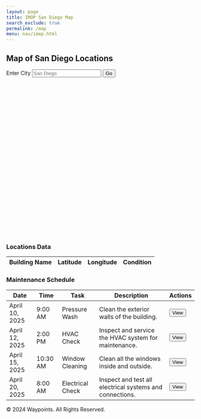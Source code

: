 ```yaml
---
layout: page
title: IMOP San Diego Map
search_exclude: true
permalink: /map
menu: nav/imop.html
---
```


<div class="form-container">
    <h2>Map of San Diego Locations</h2>
    <form id="selectionForm">
        <label for="location">Enter City</label>
        <input id="place" name="place" type="text" placeholder="San Diego" />
        <button id="goButton">Go</button>
    </form>
</div>

<!-- Map Section -->
<div id="map" style="height: 400px; margin-top: 20px; border-radius: 10px;"></div>

<!-- Locations List Section -->
<div class="locations-container">
    <h3>Locations Data</h3>
    <table id="locationsTable">
        <thead>
            <tr>
                <th>Building Name</th>
                <th>Latitude</th>
                <th>Longitude</th>
                <th>Condition</th>
            </tr>
        </thead>
        <tbody>
            <!-- Dynamically populated rows will go here -->
        </tbody>
    </table>
</div>

<div class="schedule-container">
    <h3>Maintenance Schedule</h3>
    <table id="scheduleTable">
        <thead>
            <tr>
                <th>Date</th>
                <th>Time</th>
                <th>Task</th>
                <th>Description</th>
                <th>Actions</th>
            </tr>
        </thead>
        <tbody>
            <tr>
                <td>April 10, 2025</td>
                <td>9:00 AM</td>
                <td>Pressure Wash</td>
                <td>Clean the exterior walls of the building.</td>
                <td><button class="button" onclick="viewTaskDetails('Pressure Wash', 'Clean the exterior walls of the building')">View</button></td>
            </tr>
            <tr>
                <td>April 12, 2025</td>
                <td>2:00 PM</td>
                <td>HVAC Check</td>
                <td>Inspect and service the HVAC system for maintenance.</td>
                <td><button class="button" onclick="viewTaskDetails('HVAC Check', 'Inspect and service the HVAC system for maintenance')">View</button></td>
            </tr>
            <tr>
                <td>April 15, 2025</td>
                <td>10:30 AM</td>
                <td>Window Cleaning</td>
                <td>Clean all the windows inside and outside.</td>
                <td><button class="button" onclick="viewTaskDetails('Window Cleaning', 'Clean all the windows inside and outside')">View</button></td>
            </tr>
            <tr>
                <td>April 20, 2025</td>
                <td>8:00 AM</td>
                <td>Electrical Check</td>
                <td>Inspect and test all electrical systems and connections.</td>
                <td><button class="button" onclick="viewTaskDetails('Electrical Check', 'Inspect and test all electrical systems and connections')">View</button></td>
            </tr>
        </tbody>
    </table>
</div>

<!-- Footer Section -->
<footer class="footer">
    <p>&copy; 2024 Waypoints. All Rights Reserved.</p>
</footer>

<link rel="stylesheet" href="https://unpkg.com/leaflet@1.9.4/dist/leaflet.css" />
<script src="https://unpkg.com/leaflet@1.9.4/dist/leaflet.js"></script>

<script type="module">
    import { pythonURI } from "{{site.baseurl}}/assets/js/api/config.js";

    // Leaflet expects this shadow image to be available
    L.Icon.Default.mergeOptions({
        shadowUrl: 'https://unpkg.com/leaflet@1.9.4/dist/images/marker-shadow.png'
    });

    // Initialize the map centered on San Diego
    let map;
    document.addEventListener("DOMContentLoaded", () => {
        map = L.map("map").setView([32.7157, -117.1611], 12); // San Diego coordinates
        L.tileLayer("https://{s}.tile.openstreetmap.org/{z}/{x}/{y}.png", {
            maxZoom: 18,
            attribution: "© OpenStreetMap contributors",
        }).addTo(map);

        // Fetch coordinates from the backend and plot them on the map
        fetchCoordinatesAndUpdate();
    });

    // Function to fetch coordinates and update the map and table
async function fetchCoordinatesAndUpdate() {
    try {
        const response = await fetch(`${pythonURI}/api/coords`, {
            method: 'GET',
            credentials: 'include', // Include credentials for CORS
            headers: {
                'Content-Type': 'application/json',
            },
        });

        if (!response.ok) {
            throw new Error(`Failed to fetch coordinates: ${response.status}`);
        }

        const data = await response.json();

        const tableBody = document.querySelector('#locationsTable tbody');
        tableBody.innerHTML = ''; // Clear existing rows

        data.forEach(location => {
            const { lat, lng, building_name } = location;

            // Check if the data contains 'condition' or 'status'
            const condition = location.condition || location.status || 'Unknown';

            // Add data to the locations table
            const row = document.createElement('tr');
            row.innerHTML = `
                <td>${building_name}</td>
                <td>${lat}</td>
                <td>${lng}</td>
                <td>${condition}</td>
            `;
            tableBody.appendChild(row);

            // Determine the color based on condition/status
            let color;
            if (condition === 'Good' || condition === 'green') {
                color = 'green';
            } else if (condition === 'Moderate' || condition === 'yellow' || condition === 'Fair') {
                color = 'yellow';
            } else if (condition === 'Poor' || condition === 'red' || condition === 'Open') {
                color = 'red';
            } else {
                color = 'gray'; // Default color for unknown conditions
            }

            // Create a colored pin icon
            const icon = L.icon({
                iconUrl: getIconUrl(color),
                iconSize: [25, 41],
                iconAnchor: [12, 41],
                popupAnchor: [0, -41],
            });

            // Place marker on the map
            L.marker([parseFloat(lat), parseFloat(lng)], { icon: icon })
                .addTo(map)
                .bindPopup(`<b>${building_name}</b><br>Condition: ${condition}`);
        });
    } catch (error) {
        console.error('Error fetching coordinates:', error);
        alert('Failed to load location data. Please try again later.');
    }
}
    // Helper to return marker icon URL based on condition color
    function getIconUrl(color) {
        switch (color) {
            case 'green':
                return 'https://raw.githubusercontent.com/pointhi/leaflet-color-markers/master/img/marker-icon-2x-green.png';
            case 'yellow':
                return 'https://raw.githubusercontent.com/pointhi/leaflet-color-markers/master/img/marker-icon-2x-yellow.png';
            case 'red':
                return 'https://raw.githubusercontent.com/pointhi/leaflet-color-markers/master/img/marker-icon-2x-red.png';
            default:
                return 'https://unpkg.com/leaflet@1.9.4/dist/images/marker-icon.png';
        }
    }

    // Handle the "Go" button click event
    const goButton = document.getElementById("goButton");
    goButton.addEventListener("click", function(event) {
        event.preventDefault();
        const place = document.getElementById("place").value.trim();

        if (place.toLowerCase() === "san diego") {
            map.setView([32.7157, -117.1611], 12);
        } else {
            alert("Currently, only San Diego locations are available.");
        }
    });

    // Task detail popup
    function viewTaskDetails(task, description) {
        alert(`Task: ${task}\nDescription: ${description}`);
    }
</script>

```